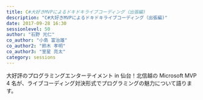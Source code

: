 ```yaml
---
title: C#大好きMVPによるドキドキライブコーディング（出張編)
description: "C#大好きMVPによるドキドキライブコーディング（出張編)"
date: 2017-09-28 16:30
sessionlevel: 50
author: "石野 光仁"
co_author: "小島 富治雄"
co_author2: "鈴木 孝明"
co_author3: "室星 亮太"
category: sessions
---
```

大好評のプログラミングエンターテイメント in 仙台！北信越の Microsoft MVP 4 名が、ライブコーディング対決形式でプログラミングの魅力について語ります。

